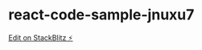 # react-code-sample-jnuxu7

[Edit on StackBlitz ⚡️](https://stackblitz.com/edit/react-code-sample-jnuxu7)